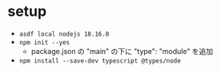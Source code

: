 # setup
- `asdf local nodejs 18.16.0`
- `npm init --yes`
  - package.json の "main" の下に "type": "module" を追加
- `npm install --save-dev typescript @types/node`

